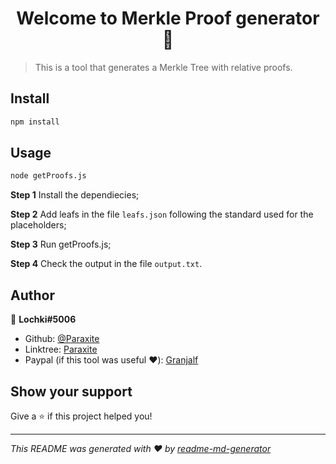 <h1 align="center">Welcome to Merkle Proof generator 👋</h1>
<p>
</p>

> This is a tool that generates a Merkle Tree with relative proofs.

## Install

```sh
npm install
```

## Usage

```sh
node getProofs.js
```
**Step 1** Install the dependiecies;

**Step 2** Add leafs in the file `leafs.json` following the standard used for the placeholders;

**Step 3** Run getProofs.js;

**Step 4** Check the output in the file `output.txt`.

## Author

👤 **Lochki#5006**

* Github: [@Paraxite](https://github.com/Lochki02)
* Linktree: [Paraxite](https://linktr.ee/lochki)
* Paypal (if this tool was useful ❤️): [Granjalf](https://paypal.me/granjalf)

## Show your support

Give a ⭐️ if this project helped you!

***
_This README was generated with ❤️ by [readme-md-generator](https://github.com/kefranabg/readme-md-generator)_
